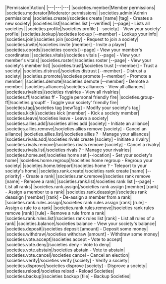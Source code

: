 |Permission|Action|
|---|---|---|
|societies.member|Member permissions|
|societies.moderator|Moderator permissions|
|societies.admin|Admin permissions|
|societies.create|/societies create [name] [tag] - Creates a new society|
|societies.list|/societies list [--verified] [--page] - Lists all societies|
|societies.profile|/societies profile [--society] - View your society' profile|
|societies.lookup|/societies lookup [--member] - Lookup your info|
|societies.join|/societies join [society] - Request to join a society|
|societies.invite|/societies invite [member] - Invite a player|
|societies.coords|/societies coords [--page] - View your member's coordinates|
|societies.vitals|/societies vitals [--page] - View your member's vitals|
|societies.roster|/societies roster [--page] - View your society's member list|
|societies.trust|/societies trust [--member] - Trust a society|
|societies.distrust|/societies distrust [--member] - Distrust a society|
|societies.promote|/societies promote [--member] - Promote a member|
|societies.demote|/societies demote [--member] - Demote a member|
|societies.alliances|/societies alliances - View all alliances|
|societies.rivalries|/societies rivalries - View all rivalries|
|societies.ff|/societies ff - Toggle personal friendly fire|
|societies.group-ff|/societies groupff - Toggle your society' friendly fire|
|societies.tag|/societies tag [newTag] - Modify your society's tag|
|societies.kick|/societies kick [member] - Kick a society member|
|societies.leave|/societies leave - Leave a society|
|societies.allies.add|/societies allies add [society] - Initiate an alliance|
|societies.allies.remove|/societies allies remove [society] - Cancel an alliance|
|societies.allies.list|/societies allies ? - Manage your alliances|
|societies.rivals.add|/societies rivals create [society] - Initiate a rivalry|
|societies.rivals.remove|/societies rivals remove [society] - Cancel a rivalry|
|societies.rivals.list|/societies rivals ? - Manage your rivalries|
|societies.home.set|/societies home set [--location] - Set your society's home|
|societies.home.regroup|/societies home regroup - Regroup your society|
|societies.home.teleport|/societies home ? - Teleport to your society's home|
|societies.rank.create|/societies rank create [name] [--priority] - Create a rank|
|societies.rank.remove|/societies rank remove [name] - Remove a rank|
|societies.rank.list|/societies rank list [--page] - List all ranks|
|societies.rank.assign|/societies rank assign [member] [rank] - Assign a member to a rank|
|societies.rank.deassign|/societies rank deassign [member] [rank] - De-assign a member from a rank|
|societies.rank.rules.assign|/societies rank rules assign [rank] [rule] - Assign a rule to a rank|
|societies.rank.rules.remove|/societies rank rules remove [rank] [rule] - Remove a rule from a rank|
|societies.rank.rules.list|/societies rank rules list [rank] - List all rules of a rank|
|societies.balance|/societies balance - View your society's balance|
|societies.deposit|/societies deposit [amount] - Deposit some money|
|societies.withdraw|/societies withdraw [amount] - Withdraw some money|
|societies.vote.accept|/societies accept - Vote to accept|
|societies.vote.deny|/societies deny - Vote to deny|
|societies.vote.abstain|/societies abstain - Vote to abstain|
|societies.vote.cancel|/societies cancel - Cancel an election|
|societies.verify|/societies verify [society] - Verify a society|
|societies.disprove|/societies disprove [society] - Disprove a society|
|societies.reload|/societies reload - Reload Societies|
|societies.backup|/societies backup [file] - Backup Societies|
